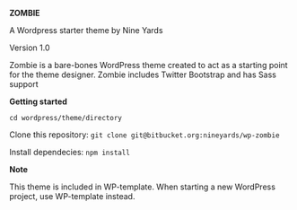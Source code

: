 **ZOMBIE**

A Wordpress starter theme by Nine Yards

Version 1.0

Zombie is a bare-bones WordPress theme 
created to act as a starting point for the 
theme designer. Zombie includes Twitter Bootstrap
and has Sass support 

**Getting started**

`cd wordpress/theme/directory`

Clone this repository: `git clone git@bitbucket.org:nineyards/wp-zombie`

Install dependecies: `npm install`

**Note**

This theme is included in WP-template. When starting a new WordPress project, use WP-template instead.
